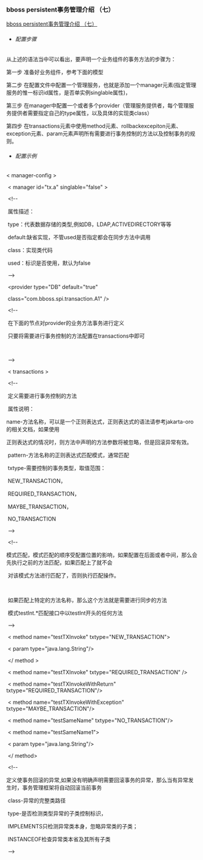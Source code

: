 ### bboss persistent事务管理介绍 （七）

[bboss persistent事务管理介绍 （七）](http://www.iteye.com/post/931345)

- ######         配置步骤

从上述的语法当中可以看出，要声明一个业务组件的事务方法的步骤为：

第一步 准备好业务组件，参考下面的模型



第二步 在配置文件中配置一个管理服务，也就是添加一个manager元素(指定管理服务的惟一标识id属性，是否单实例singlable属性)，

第三步 在manager中配置一个或者多个provider（管理服务提供者，每个管理服务提供者需要指定自己的type属性，以及具体的实现类class）

第四步 在transactions元素中使用method元素、rollbackexcepiton元素、exception元素、param元素声明所有需要进行事务控制的方法以及控制事务的规则。

- ######         配置示例

< manager-config >

​    < manager id="tx.a" singlable="false"  >

​       <!--

​           属性描述：

​           type：代表数据存储的类型,例如DB，LDAP,ACTIVEDIRECTORY等等

​           default:缺省实现，不管used是否指定都会在同步方法中调用

​           class：实现类代码

​           used：标识是否使用，默认为false

​       -->

​       <provider type="DB" default="true"

​           class="com.bboss.spi.transaction.A1" />

​       <!-- 

​           在下面的节点对provider的业务方法事务进行定义

​           只要将需要进行事务控制的方法配置在transactions中即可

​          

​       -->

​       < transactions >

​           <!--

​              定义需要进行事务控制的方法

​              属性说明：

​              name-方法名称，可以是一个正则表达式，正则表达式的语法请参考jakarta-oro的相关文档，如果使用

​              正则表达式的情况时，则方法中声明的方法参数将被忽略，但是回滚异常有效。

​              pattern-方法名称的正则表达式匹配模式，通常匹配

​              txtype-需要控制的事务类型，取值范围：

​              NEW_TRANSACTION，

​              REQUIRED_TRANSACTION，

​              MAYBE_TRANSACTION，

​              NO_TRANSACTION

​           -->

​           <!--

​           模式匹配，模式匹配的顺序受配置位置的影响，如果配置在后面或者中间，那么会先执行之前的方法匹配，如果匹配上了就不会

​           对该模式方法进行匹配了，否则执行匹配操作。

​      

​           如果匹配上特定的方法名称，那么这个方法就是需要进行同步的方法

​           模式testInt.*匹配接口中以testInt开头的任何方法

​            -->

​           < method name="testTXInvoke" txtype="NEW_TRANSACTION">

​              < param type="java.lang.String"/>

​           </ method >         

​           < method name="testTXInvoke" txtype="REQUIRED_TRANSACTION" />

​           < method name="testTXInvokeWithReturn" txtype="REQUIRED_TRANSACTION"/>

​           < method name="testTXInvokeWithException" txtype="MAYBE_TRANSACTION"/>    

​           < method name="testSameName" txtype="NO_TRANSACTION"/>          

​           < method name="testSameName1">

​              < param type="java.lang.String"/>

​           </ method>

​           <!--              

​                  定义使事务回滚的异常,如果没有明确声明需要回滚事务的异常，那么当有异常发生时，事务管理框架将自动回滚当前事务

​                  class-异常的完整类路径

​                  type-是否检测类型异常的子类控制标识，

​                  IMPLEMENTS只检测异常类本身，忽略异常类的子类；

​                  INSTANCEOF检查异常类本省及其所有子类                 

​              -->